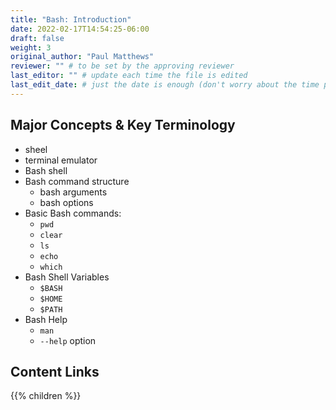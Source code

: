 ```yaml
---
title: "Bash: Introduction"
date: 2022-02-17T14:54:25-06:00
draft: false
weight: 3
original_author: "Paul Matthews" 
reviewer: "" # to be set by the approving reviewer
last_editor: "" # update each time the file is edited
last_edit_date: # just the date is enough (don't worry about the time portion)
---
```


## Major Concepts & Key Terminology

- sheel
- terminal emulator
- Bash shell
- Bash command structure
  - bash arguments
  - bash options
- Basic Bash commands:
  - `pwd`
  - `clear`
  - `ls`
  - `echo`
  - `which`
- Bash Shell Variables
  - `$BASH`
  - `$HOME`
  - `$PATH`
- Bash Help
  - `man`
  - `--help` option

## Content Links

{{% children %}}
